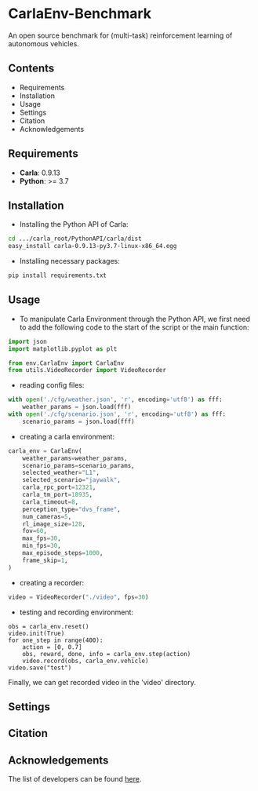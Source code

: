 # CarlaEnv-Benchmark

An open source benchmark for (multi-task) reinforcement learning of autonomous vehicles.


## Contents

- Requirements
- Installation
- Usage
- Settings
- Citation
- Acknowledgements

## Requirements

- **Carla**: 0.9.13
- **Python**: >= 3.7

## Installation

- Installing the Python API of Carla:
```bash
cd .../carla_root/PythonAPI/carla/dist
easy_install carla-0.9.13-py3.7-linux-x86_64.egg
```

- Installing necessary packages:
```bash
pip install requirements.txt
```

## Usage

- To manipulate Carla Environment through the Python API, we first need to add the following code to the start of the script or the main function:
```python
import json
import matplotlib.pyplot as plt

from env.CarlaEnv import CarlaEnv
from utils.VideoRecorder import VideoRecorder
```

- reading config files:
```python
with open('./cfg/weather.json', 'r', encoding='utf8') as fff:
    weather_params = json.load(fff)
with open('./cfg/scenario.json', 'r', encoding='utf8') as fff:
    scenario_params = json.load(fff)
```

- creating a carla environment:
```python
carla_env = CarlaEnv(
    weather_params=weather_params,
    scenario_params=scenario_params,
    selected_weather="L1",
    selected_scenario="jaywalk",
    carla_rpc_port=12321,
    carla_tm_port=18935,
    carla_timeout=8,
    perception_type="dvs_frame",
    num_cameras=5,
    rl_image_size=128,
    fov=60,
    max_fps=30,
    min_fps=30,
    max_episode_steps=1000,
    frame_skip=1,
)
```

- creating a recorder:
```python
video = VideoRecorder("./video", fps=30)
```

- testing and recording environment:
```
obs = carla_env.reset()
video.init(True)
for one_step in range(400):
    action = [0, 0.7]
    obs, reward, done, info = carla_env.step(action)
    video.record(obs, carla_env.vehicle)
video.save("test")
```

Finally, we can get recorded video in the 'video' directory.

## Settings


## Citation


## Acknowledgements

The list of developers can be found [here](https://github.com/kyoran/CarlaEnv-Benchmark/graphs/contributors).
